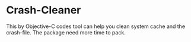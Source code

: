 # Crash-Cleaner
This by Objective-C codes tool can help you clean system cache and the crash-file.
The package need more time to pack.
